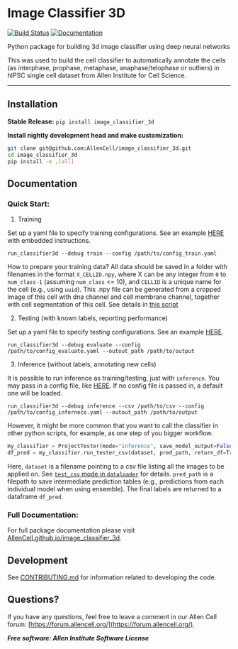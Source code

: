 # Image Classifier 3D

[![Build Status](https://github.com/AllenCell/image_classifier_3d/workflows/Build%20Master/badge.svg)](https://github.com/AllenCell/image_classifier_3d/actions)
[![Documentation](https://github.com/AllenCell/image_classifier_3d/workflows/Documentation/badge.svg)](https://AllenCell.github.io/image_classifier_3d)

Python package for building 3d image classifier using deep neural networks

This was used to build the cell classifier to automatically annotate the cells (as interphase, prophase, metaphase, anaphase/telophase or outliers) in hIPSC single cell dataset from Allen Institute for Cell Science.

---

## Installation

**Stable Release:** `pip install image_classifier_3d`<br>

**Install nightly development head and make customization:**

```bash
git clone git@github.com:AllenCell/image_classifier_3d.git
cd image_classifier_3d
pip install -e .[all]
```

## Documentation

### Quick Start:

1. Training 

Set up a yaml file to specify training configurations. See an example [HERE](config_examples/config_train.yaml) with embedded instructions.

```console
run_classifier3d --debug train --config /path/to/config_train.yaml 
```

How to prepare your training data? All data should be saved in a folder with filenames in the format `X_CELLID.npy`, where X can be any integer from `0` to `num_class-1` (assuming `num_class` <= 10), and `CELLID` is a unique name for the cell (e.g., using `uuid`). This .npy file can be generated from a cropped image of this cell with dna channel and cell membrane channel, together with cell segmentation of this cell. See details in
[this script](https://github.com/AllenCell/image_classifier_3d/blob/master/image_classifier_3d/data_loader/utils.py#L7)

2. Testing (with known labels, reporting performance)

Set up a yaml file to specify testing configurations. See an example [HERE](model_zoo/config_evaluate.yaml).

```console
run_classifier3d --debug evaluate --config /path/to/config_evaluate.yaml --outout_path /path/to/output
```

3. Inference (without labels, annotating new cells)

It is possible to run inference as training/testing, just with `inference`. You may pass in a config file, like [HERE](model_zoo/config_test.yaml). If no config file is passed in, a default one will be loaded.

```console
run_classifier3d --debug inference --csv /path/to/csv --config /path/to/config_infernece.yaml --outout_path /path/to/output
```

However, it might be more common that you want to call the classifier in other python scripts, for example, as one step of you bigger workflow. 

```python
my_classifier = ProjectTester(mode="inference", save_model_output=False)
df_pred = my_classifier.run_tester_csv(dataset, pred_path, return_df=True)
```

Here, `dataset` is a filename pointing to a csv file listing all the images to be applied on. See [`test_csv` mode in `dataloader`](https://allencell.github.io/image_classifier_3d/image_classifier_3d.data_loader.html#image_classifier_3d.data_loader.universal_loader.adaptive_padding_loader) for details. `pred_path` is a filepath to save intermediate prediction tables (e.g., predictions from each individual model when using ensemble). The final labels are returned to a dataframe `df_pred`.


### Full Documentation:

For full package documentation please visit [AllenCell.github.io/image_classifier_3d](https://AllenCell.github.io/image_classifier_3d).


## Development
See [CONTRIBUTING.md](CONTRIBUTING.md) for information related to developing the code.

## Questions?

If you have any questions, feel free to leave a comment in our Allen Cell forum: [https://forum.allencell.org/](https://forum.allencell.org/). 

***Free software: Allen Institute Software License***
